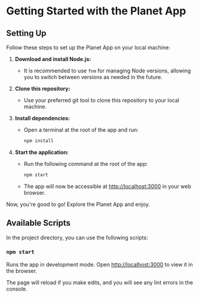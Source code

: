 
# Getting Started with the Planet App

## Setting Up

Follow these steps to set up the Planet App on your local machine:

1. **Download and install Node.js:**
   - It is recommended to use `fnm` for managing Node versions, allowing you to switch between versions as needed in the future.

2. **Clone this repository:**
   - Use your preferred git tool to clone this repository to your local machine.

3. **Install dependencies:**
   - Open a terminal at the root of the app and run:
     ```bash
     npm install
     ```

4. **Start the application:**
   - Run the following command at the root of the app:
     ```bash
     npm start
     ```
   - The app will now be accessible at [http://localhost:3000](http://localhost:3000) in your web browser.

Now, you're good to go! Explore the Planet App and enjoy.

## Available Scripts

In the project directory, you can use the following scripts:

### `npm start`

Runs the app in development mode.
Open [http://localhost:3000](http://localhost:3000) to view it in the browser.

The page will reload if you make edits, and you will see any lint errors in the console.
